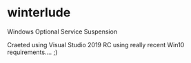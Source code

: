 # winterlude
Windows Optional Service Suspension

Craeted using Visual Studio 2019 RC using really recent Win10 requirements.... ;)
